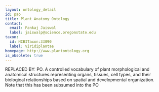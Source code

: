 ```yaml
---
layout: ontology_detail
id: pao
title: Plant Anatomy Ontology
contact:
  email: Pankaj Jaiswal
  label: jaiswalp@science.oregonstate.edu
taxon:
  id: NCBITaxon:33090
  label: Viridiplantae
homepage: http://www.plantontology.org
is_obsolete: true
---
```


REPLACED BY: PO. A controlled vocabulary of plant morphological and anatomical structures representing organs, tissues, cell types, and their biological relationships based on spatial and developmental organization. Note that this has been subsumed into the PO

